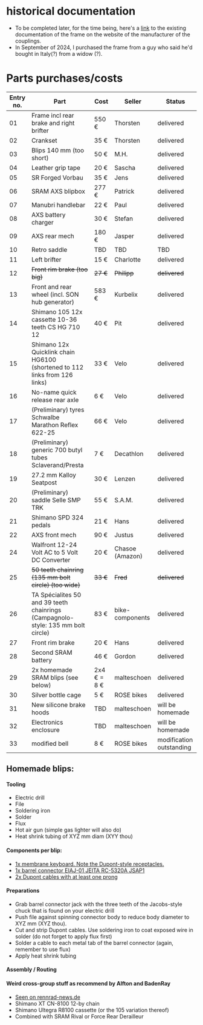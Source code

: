 # historical documentation
* To be completed later, for the time being, here's a [link](http://www.sandsmachine.com/a_sim_r1.htm) to the existing documentation of the frame on the website of the manufacturer of the couplings.
* In September of 2024, I purchased the frame from a guy who said he'd bought in Italy(?) from a widow (?). 



# Parts purchases/costs
|Entry no. | Part | Cost | Seller | Status | 
| --- |----------- |----------- | ----------- | ------ | 
|01| Frame incl rear brake and right brifter| 550 € | Thorsten| delivered |
|02| Crankset | 35 € | Thorsten| delivered |
|03| Blips 140 mm (too short)| 50 € | M.H. | delivered |
|04| Leather grip tape | 20 € | Sascha| delivered |
|05| SR Forged Vorbau | 35 € | Jens | delivered |
|06| SRAM AXS blipbox | 277 € | Patrick| delivered  |
|07| Manubri handlebar | 22 € | Paul | delivered |
|08| AXS battery charger | 30 € | Stefan | delivered |
|09| AXS rear mech | 180 € | Jasper | delivered |
|10| Retro saddle | TBD | TBD | TBD |
|11| Left brifter | 15 € | Charlotte | delivered |
|12| ~~Front rim brake (too big)~~ |~~27 €~~ | ~~Philipp~~ | ~~delivered~~ |
|13| Front and rear wheel (incl. SON hub generator) | 583 € | Kurbelix | delivered |
|14| Shimano 105 12x cassette 10-36 teeth CS HG 710 12 | 40 € | Pit | delivered |
|15| Shimano 12x Quicklink chain HG6100 (shortened to 112 links from 126 links)| 33 € | Velo | delivered |
|16| No-name quick release rear axle | 6 € | Velo | delivered |
|17| (Preliminary) tyres Schwalbe Marathon Reflex 622-25| 66 € | Velo | delivered |
|18| (Preliminary) generic 700 butyl tubes Sclaverand/Presta | 7 € | Decathlon | delivered |
|19| 27.2 mm Kalloy Seatpost | 30 € | Lenzen | delivered |
|20| (Preliminary) saddle Selle SMP TRK | 55 € | S.A.M.| delivered |
|21| Shimano SPD 324 pedals | 21 € | Hans | delivered |
|22| AXS front mech | 90 € | Justus | delivered |
|24| Walfront 12-24 Volt AC to 5 Volt DC Converter  | 20 € | Chasoe (Amazon) | delivered |
|25| ~~50 teeth chainring (135 mm bolt circle) (too wide)~~| ~~33 €~~ | ~~Fred~~ | ~~delivered~~ |
|26| TA Spécialites 50 and 39 teeth chainrings (Campagnolo-style: 135 mm bolt circle) | 83 € | bike-components | delivered |
|27| Front rim brake | 20 € | Hans | delivered |
|28| Second SRAM battery | 46 € | Gordon | delivered |
|29| 2x homemade SRAM blips (see below) | 2x4 € = 8 € | malteschoen | delivered | 
|30| Silver bottle cage | 5 € | ROSE bikes | delivered | 
|31| New silicone brake hoods | TBD | malteschoen | will be homemade |
|32| Electronics enclosure | TBD | malteschoen | will be homemade |
|33| modified bell | 8 € | ROSE bikes | modification outstanding |

## Homemade blips:

#### Tooling
- Electric drill
- File
- Soldering iron
- Solder
- Flux
- Hot air gun (simple gas lighter will also do)
- Heat shrink tubing of XYZ mm diam (XYY thou)

#### Components per blip:
- [1x membrane keyboard. Note the Dupont-style receptacles.](https://www.reichelt.de/de/de/shop/produkt/entwicklerboards_-_folientastatur_1x_1_ziffer-266086?q=%2Fentwicklerboards-folientastatur-1x-1-ziffer-debo-tast-1x1-p266086.html)
- [1x barrel connector EIAJ-01 JEITA RC-5320A JSAP1](https://www.reichelt.de/de/de/shop/produkt/hohlstecker_mit_gewinde_aussen_2_5_mm_innen_0_7_mm-202895)
- [2x Dupont cables with at least one prong](https://www.mattmillman.com/info/crimpconnectors/dupont-and-dupont-connectors/)

#### Preparations
- Grab barrel connector jack  with the three teeth of the Jacobs-style chuck that is found on your electric drill
- Push file against spinning connector body to reduce body diameter to XYZ mm (XYZ thou).
- Cut and strip Dupont cables. Use soldering iron to coat exposed wire in solder (do not forget to apply flux first)
- Solder a cable to each metal tab of the barrel connector (again, remember to use flux)
- Apply heat shrink tubing


#### Assembly / Routing

#### Weird cross-group stuff as recommend by Alfton and BadenRay
*	[Seen on rennrad-news.de](https://www.rennrad-news.de/forum/threads/shimano-12-fach-kassette-mit-sram-axs-schaltwerk-kompatibel.177813/)
* Shimano XT CN-8100 12-by chain
* Shimano Ultegra R8100 cassette (or the 105 variation thereof)
* Combined with SRAM Rival or Force Rear Derailleur




